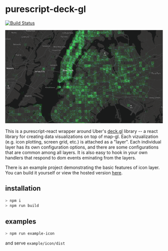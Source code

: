 # purescript-deck-gl

[![Build Status](https://travis-ci.org/f-o-a-m/purescript-deck-gl.svg?branch=master)](https://travis-ci.org/f-o-a-m/purescript-deck-gl)

![FOAM spatial-index](https://github.com/f-o-a-m/purescript-deck-gl/blob/master/sample.png)


This is a purescript-react wrapper around Uber's [deck.gl](https://github.com/uber/deck.gl) library -- a react library for creating data visualizations on top of map-gl. Each vizualization (e.g. icon plotting, screen grid, etc.) is attached as a "layer". Each individual layer has its own configuration options, and there are some configurations that are common among all layers. It is also easy to hook in your own handlers that respond to dom events eminating from the layers.

There is an example project demonstrating the basic features of icon layer. You can build it yourself or view the hosted version [here](https://f-o-a-m.github.io/purescript-deck-gl/).

## installation

```bash
> npm i
> npm run build
```

## examples

```bash
> npm run example-icon
```

and serve `example/icon/dist`
